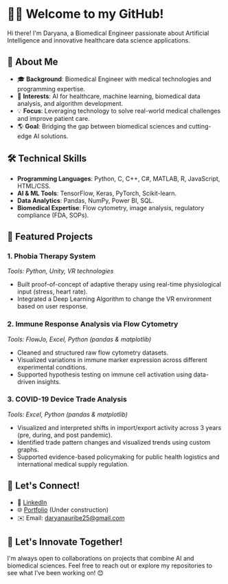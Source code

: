 # 👩‍💻 Welcome to my GitHub!  

Hi there! I'm Daryana, a Biomedical Engineer passionate about Artificial Intelligence and innovative healthcare data science applications.  

## 🌟 About Me  
- 🎓 **Background**: Biomedical Engineer with medical technologies and programming expertise.  
- 🧠 **Interests**: AI for healthcare, machine learning, biomedical data analysis, and algorithm development.  
- 💡 **Focus**: Leveraging technology to solve real-world medical challenges and improve patient care.  
- 🌎 **Goal**: Bridging the gap between biomedical sciences and cutting-edge AI solutions.  

## 🛠️ Technical Skills  
- **Programming Languages**: Python, C, C++, C#, MATLAB, R, JavaScript, HTML/CSS.  
- **AI & ML Tools**: TensorFlow, Keras, PyTorch, Scikit-learn.  
- **Data Analytics**: Pandas, NumPy, Power BI, SQL.  
- **Biomedical Expertise**: Flow cytometry, image analysis, regulatory compliance (FDA, SOPs).  

## 📂 Featured Projects  
### 1. **Phobia Therapy System**  
_Tools: Python, Unity, VR technologies_
- Built proof-of-concept of adaptive therapy using real-time physiological input (stress, heart rate). 
-	Integrated a Deep Learning Algorithm to change the VR environment based on user response.

### 2. **Immune Response Analysis via Flow Cytometry**  
_Tools: FlowJo, Excel, Python (pandas & matplotlib)_
-	Cleaned and structured raw flow cytometry datasets.
-	Visualized variations in immune marker expression across different experimental conditions.
-	Supported hypothesis testing on immune cell activation using data-driven insights.

### 3. **COVID-19 Device Trade Analysis**  
_Tools: Excel, Python (pandas & matplotlib)_
-	Visualized and interpreted shifts in import/export activity across 3 years (pre, during, and post pandemic).
-	Identified trade pattern changes and visualized trends using custom graphs.
-	Supported evidence-based policymaking for public health logistics and international medical supply regulation.
  

## 🫰 Let's Connect!  
- 💼 [LinkedIn](https://www.linkedin.com/in/daryana-m-ba1496123/)  
- 🌐 [Portfolio](https://daryanaur.github.io/) (Under construction)
- ✉️ Email: daryanauribe25@gmail.com 

## 🚀 Let's Innovate Together!  
I'm always open to collaborations on projects that combine AI and biomedical sciences. Feel free to reach out or explore my repositories to see what I’ve been working on! 😊  
